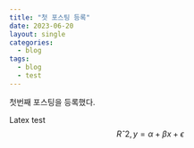 ```yaml
---
title: "첫 포스팅 등록"
date: 2023-06-20
layout: single
categories:
  - blog
tags:
  - blog
  - test
---
```

첫번째 포스팅을 등록했다.

Latex test
$$ Rˆ2, y = \alpha + \beta x + \epsilon $$
